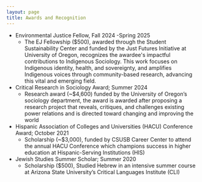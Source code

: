 ```yaml
---
layout: page
title: Awards and Recognition
---
```

- Environmental Justice Fellow, Fall 2024 -Spring 2025
  - The EJ Fellowship ($500), awarded through the Student Sustainability Center and funded by the Just Futures Initiative at University of       Oregon, recognizes the awardee's impactful contributions to Indigenous Sociology. This work focuses on Indigenous identity, health, and      sovereignty, and amplifies Indigenous voices through community-based research, advancing this vital and emerging field.
- Critical Research in Sociology Award; Summer 2024
  - Research award (~$4,600) funded by the University of Oregon’s sociology department, the award is awarded after proposing a research         project that reveals, critiques, and challenges existing power relations and is directed toward changing and improving the world
- Hispanic Association of Colleges and Universities (HACU) Conference Award; October 2021
  - Scholarship (~$3,000), funded by CSUSB Career Center to attend the annual HACU Conference which champions success in higher education at     Hispanic-Serving Institutions (HIS)
- Jewish Studies Summer Scholar; Summer 2020                                                   
  - Scholarship ($500), Studied Hebrew in an intensive summer course at Arizona State University’s Critical Languages Institute (CLI)


